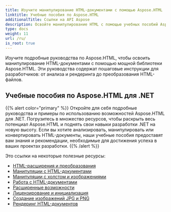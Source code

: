 ```yaml
---
title: Изучите манипулирование HTML-документами с помощью Aspose.HTML
linktitle: Учебные пособия по Aspose.HTML
additionalTitle: Ссылки на API Aspose
description: Освойте манипулирование HTML с помощью учебных пособий Aspose.HTML — от анализа до преобразования, пошаговое руководство для разработчиков.
type: docs
weight: 11
url: /ru/
is_root: true
---
```


Изучите подробные руководства по Aspose.HTML, чтобы освоить манипулирование HTML-документами с помощью мощной библиотеки Aspose.HTML. Эти руководства содержат пошаговые инструкции для разработчиков: от анализа и рендеринга до преобразования HTML-файлов.

## Учебные пособия по Aspose.HTML для .NET
{{% alert color="primary" %}}
Откройте для себя подробные руководства и примеры по использованию возможностей Aspose.HTML для .NET. Погрузитесь в множество ресурсов, чтобы раскрыть весь потенциал Aspose.HTML и поднять свои навыки разработки .NET на новую высоту. Если вы хотите анализировать, манипулировать или конвертировать HTML-документы, наши учебные пособия предоставят вам знания и рекомендации, необходимые для достижения успеха в ваших проектах разработки. 
{{% /alert %}}

Это ссылки на некоторые полезные ресурсы:
 
- [HTML-расширения и преобразования](./net/html-extensions-and-conversions/)
- [Манипуляции с HTML-документами](./net/html-document-manipulation/)
- [Манипуляции с холстом и изображениями](./net/canvas-and-image-manipulation/)
- [Работа с HTML-документами](./net/working-with-html-documents/)
- [Расширенные возможности](./net/advanced-features/)
- [Лицензирование и инициализация](./net/licensing-and-initialization/)
- [Создание изображений JPG и PNG](./net/generate-jpg-and-png-images/)
- [Рендеринг HTML-документов](./net/rendering-html-documents/)
